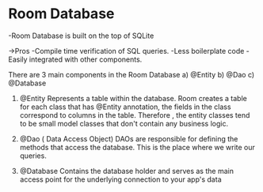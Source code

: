 # Room Database

-Room Database is built on the top of SQLite

->Pros
-Compile time verification of SQL queries.
-Less boilerplate code
-Easily integrated with other components.

There are 3 main components in the Room Database
a) @Entity
b) @Dao
c) @Database

1) @Entity
   Represents a table within the database. Room creates a table for each class that has @Entity
   annotation, the fields in the
   class correspond to columns in the table.
   Therefore , the entity classes tend to be small model classes that don't contain any business
   logic.

2) @Dao ( Data Access Object)
   DAOs are responsible for defining the methods that access the database. This is the place where
   we write our queries.

3) @Database
   Contains the database holder and serves as the main access point for the underlying connection to
   your app's data

   

